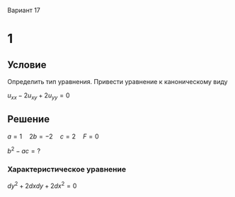 Вариант 17
# 1
## Условие
Определить тип уравнения. Привести уравнение к каноническому виду

$u_{xx} - 2u_{xy} + 2u_{yy} = 0$

## Решение
$a = 1 \quad 2b = -2 \quad c = 2 \quad F = 0$

$b^{2} - ac = ?$

### Характеристическое уравнение
$dy^{2} +2dxdy + 2dx^{2} = 0$
